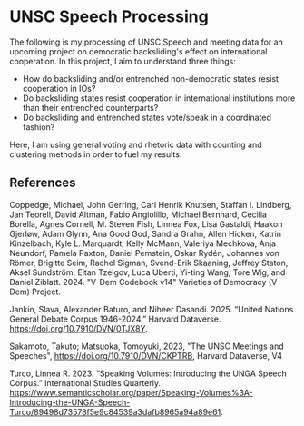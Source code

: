 # UNSC Speech Processing

The following is my processing of UNSC Speech and meeting data for an upcoming project on democratic backsliding's effect on international cooperation.
In this project, I aim to understand three things:
- How do backsliding and/or entrenched non-democratic states resist cooperation in IOs?
- Do backsliding states resist cooperation in international institutions more than their entrenched counterparts?
- Do backsliding and entrenched states vote/speak in a coordinated fashion?

Here, I am using general voting and rhetoric data with counting and clustering methods in order to fuel my results.

## References
Coppedge, Michael, John Gerring, Carl Henrik Knutsen, Staffan I. Lindberg, Jan Teorell, David Altman, Fabio Angiolillo, Michael Bernhard, Cecilia Borella, Agnes Cornell, M. Steven Fish, Linnea Fox, Lisa Gastaldi, Haakon Gjerløw, Adam Glynn, Ana Good God, Sandra Grahn, Allen Hicken, Katrin Kinzelbach, Kyle L. Marquardt, Kelly McMann, Valeriya Mechkova, Anja Neundorf, Pamela Paxton, Daniel Pemstein, Oskar Rydén, Johannes von Römer, Brigitte Seim, Rachel Sigman, Svend-Erik Skaaning, Jeffrey Staton, Aksel Sundström, Eitan Tzelgov, Luca Uberti, Yi-ting Wang, Tore Wig, and Daniel Ziblatt. 2024. "V-Dem Codebook v14" Varieties of Democracy (V-Dem) Project.

Jankin, Slava, Alexander Baturo, and Niheer Dasandi. 2025. “United Nations General Debate Corpus 1946-2024.” Harvard Dataverse. https://doi.org/10.7910/DVN/0TJX8Y.

Sakamoto, Takuto; Matsuoka, Tomoyuki, 2023, "The UNSC Meetings and Speeches", https://doi.org/10.7910/DVN/CKPTRB, Harvard Dataverse, V4

Turco, Linnea R. 2023. “Speaking Volumes: Introducing the UNGA Speech Corpus.” International Studies Quarterly. https://www.semanticscholar.org/paper/Speaking-Volumes%3A-Introducing-the-UNGA-Speech-Turco/89498d73578f5e9c84539a3dafb8965a94a89e61.

